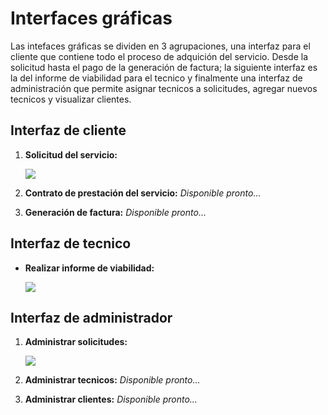 # Interfaces gráficas

Las intefaces gráficas se dividen en 3 agrupaciones, una interfaz
para el cliente que contiene todo el proceso de adquición del servicio.
Desde la solicitud hasta el pago de la generación de factura; la siguiente
interfaz es la del informe de viabilidad para el tecnico y finalmente
una interfaz de administración que permite asignar tecnicos a solicitudes,
agregar nuevos tecnicos y visualizar clientes.

## Interfaz de cliente

1. **Solicitud del servicio:**

    ![ ](image-1.png)
2. **Contrato de prestación del servicio:**
_Disponible pronto..._

3. **Generación de factura:**
_Disponible pronto..._

## Interfaz de tecnico

- **Realizar informe de viabilidad:**

    ![ ](image-2.png)

## Interfaz de administrador

1. **Administrar solicitudes:**

    ![ ](image-3.png)
2. **Administrar tecnicos:**
_Disponible pronto..._

3. **Administrar clientes:**
_Disponible pronto..._
